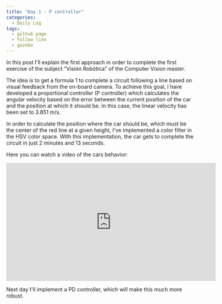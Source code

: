 ```yaml
---
title: "Day 1 - P controller"
categories:
  - Daily Log
tags:
  - github page
  - follow line
  - gazebo
---
```


In this post I'll explain the first approach in order to complete the first exercise of the subject "Visión Robótica" of the Computer Vision master. 

The idea is to get a formula 1 to complete a circuit following a line based on visual feedback from the on-board camera. To achieve this goal, I have developed a proportional controller (P controller) which calculates the angular velocity based on the error between the current position of the car and the position at which it should be. In this case, the  linear velocity has been set to 3.851 m/s.

In order to calculate the position where the car should be, which must be the center of the red line at a given height, I've implemented a color filter in the HSV color space. With this implementation, the car gets to complete the circuit in just 2 minutes and 13 seconds.

Here you can watch a video of the cars behavior:

<iframe width="560" height="315" src="https://www.youtube.com/embed/WmMX4Cvx4Zw" title="YouTube video player" frameborder="0" allow="accelerometer; autoplay; clipboard-write; encrypted-media; gyroscope; picture-in-picture; web-share" allowfullscreen></iframe>

Next day I'll implement a PD controller, which will make this much more robust.

